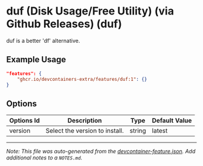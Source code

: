 
# duf (Disk Usage/Free Utility) (via Github Releases) (duf)

duf is a better 'df' alternative.

## Example Usage

```json
"features": {
    "ghcr.io/devcontainers-extra/features/duf:1": {}
}
```

## Options

| Options Id | Description | Type | Default Value |
|-----|-----|-----|-----|
| version | Select the version to install. | string | latest |



---

_Note: This file was auto-generated from the [devcontainer-feature.json](devcontainer-feature.json).  Add additional notes to a `NOTES.md`._

